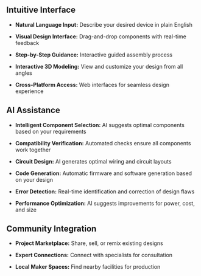 ##  Intuitive Interface

  - **Natural Language Input:** Describe your desired device in plain English

  - **Visual Design Interface:** Drag-and-drop components with real-time feedback

  - **Step-by-Step Guidance:** Interactive guided assembly process

  - **Interactive 3D Modeling:** View and customize your design from all angles

  - **Cross-Platform Access:** Web interfaces for seamless design experience

##  AI Assistance

  - **Intelligent Component Selection:** AI suggests optimal components based on your requirements

  - **Compatibility Verification:** Automated checks ensure all components work together

  - **Circuit Design:** AI generates optimal wiring and circuit layouts

  - **Code Generation:** Automatic firmware and software generation based on your design

  - **Error Detection:** Real-time identification and correction of design flaws

  - **Performance Optimization:** AI suggests improvements for power, cost, and size

##  Community Integration

  - **Project Marketplace:** Share, sell, or remix existing designs

  - **Expert Connections:** Connect with specialists for consultation

  - **Local Maker Spaces:** Find nearby facilities for production
